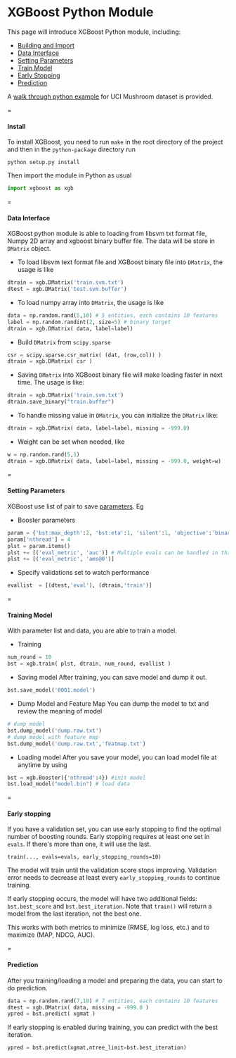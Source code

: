 XGBoost Python Module
====

This page will introduce XGBoost Python module, including:
* [Building and Import](#building-and-import)
* [Data Interface](#data-interface)
* [Setting Parameters](#setting-parameters)
* [Train Model](#training-model)
* [Early Stopping](#early-stopping)
* [Prediction](#prediction)

A [walk through python example](https://github.com/tqchen/xgboost/blob/master/demo/guide-python) for UCI Mushroom dataset is provided.

=
#### Install

To install XGBoost, you need to run `make` in the root directory of the project and then in the `python-package` directory run

```shell
python setup.py install
```
Then import the module in Python as usual
```python
import xgboost as xgb
```

=
#### Data Interface
XGBoost python module is able to loading from libsvm txt format file, Numpy 2D array and xgboost binary buffer file. The data will be store in ```DMatrix``` object.

* To load libsvm text format file and XGBoost binary file into ```DMatrix```, the usage is like
```python
dtrain = xgb.DMatrix('train.svm.txt')
dtest = xgb.DMatrix('test.svm.buffer')
```
* To load numpy array into ```DMatrix```, the usage is like
```python
data = np.random.rand(5,10) # 5 entities, each contains 10 features
label = np.random.randint(2, size=5) # binary target
dtrain = xgb.DMatrix( data, label=label)
```
* Build ```DMatrix``` from ```scipy.sparse```
```python
csr = scipy.sparse.csr_matrix( (dat, (row,col)) )
dtrain = xgb.DMatrix( csr )
```
* Saving ```DMatrix``` into XGBoost binary file will make loading faster in next time. The usage is like:
```python
dtrain = xgb.DMatrix('train.svm.txt')
dtrain.save_binary("train.buffer")
```
* To handle missing value in ```DMatrix```, you can initialize the ```DMatrix``` like:
```python
dtrain = xgb.DMatrix( data, label=label, missing = -999.0)
```
* Weight can be set when needed, like
```python
w = np.random.rand(5,1)
dtrain = xgb.DMatrix( data, label=label, missing = -999.0, weight=w)
```


=
#### Setting Parameters
XGBoost use list of pair to save [parameters](parameter.md). Eg
* Booster parameters
```python
param = {'bst:max_depth':2, 'bst:eta':1, 'silent':1, 'objective':'binary:logistic' }
param['nthread'] = 4
plst = param.items()
plst += [('eval_metric', 'auc')] # Multiple evals can be handled in this way
plst += [('eval_metric', 'ams@0')]
```
* Specify validations set to watch performance
```python
evallist  = [(dtest,'eval'), (dtrain,'train')]
```

=
#### Training Model
With parameter list and data, you are able to train a model.
* Training
```python
num_round = 10
bst = xgb.train( plst, dtrain, num_round, evallist )
```
* Saving model
After training, you can save model and dump it out.
```python
bst.save_model('0001.model')
```
* Dump Model and Feature Map
You can dump the model to txt and review the meaning of model
```python
# dump model
bst.dump_model('dump.raw.txt')
# dump model with feature map
bst.dump_model('dump.raw.txt','featmap.txt')
```
* Loading model
After you save your model, you can load model file at anytime by using
```python
bst = xgb.Booster({'nthread':4}) #init model
bst.load_model("model.bin") # load data
```
=
#### Early stopping

If you have a validation set, you can use early stopping to find the optimal number of boosting rounds. Early stopping requires at least one set in `evals`. If there's more than one, it will use the last.

`train(..., evals=evals, early_stopping_rounds=10)`

The model will train until the validation score stops improving. Validation error needs to decrease at least every `early_stopping_rounds` to continue training.

If early stopping occurs, the model will have two additional fields: `bst.best_score` and `bst.best_iteration`. Note that `train()` will return a model from the last iteration, not the best one.

This works with both metrics to minimize (RMSE, log loss, etc.) and to maximize (MAP, NDCG, AUC).

=
#### Prediction
After you training/loading a model and preparing the data, you can start to do prediction.
```python
data = np.random.rand(7,10) # 7 entities, each contains 10 features
dtest = xgb.DMatrix( data, missing = -999.0 )
ypred = bst.predict( xgmat )
```

If early stopping is enabled during training, you can predict with the best iteration.
```python
ypred = bst.predict(xgmat,ntree_limit=bst.best_iteration)
```
